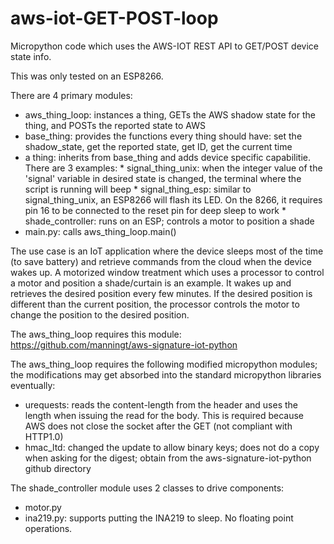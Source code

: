 # aws-iot-GET-POST-loop
Micropython code which uses the AWS-IOT REST API to GET/POST device state info.

This was only tested on an ESP8266.

There are 4 primary modules:
  * aws_thing_loop: instances a thing, GETs the AWS shadow state for the thing, and POSTs the reported state to AWS
  * base_thing: provides the functions every thing should have: set the shadow_state, get the reported state, get ID, get the current time
  * a thing: inherits from base_thing and adds device specific capabilitie.  There are 3 examples:
        * signal_thing_unix: when the integer value of the 'signal' variable in desired state is changed, the terminal where the script is running will beep
        * signal_thing_esp: similar to signal_thing_unix, an ESP8266 will flash its LED.  On the 8266, it requires pin 16 to be connected to the reset pin for deep sleep to work
        * shade_controller: runs on an ESP; controls a motor to position a shade
  * main.py: calls aws_thing_loop.main()
  
The use case is an IoT application where the device sleeps most of the time (to save battery) and retrieve commands from the cloud when the device wakes up. A motorized window treatment which uses a processor to control a motor and position a shade/curtain is an example. It wakes up and retrieves the desired position every few minutes. If the desired position is different than the current position, the processor controls the motor to change the position to the desired position.

The aws_thing_loop requires this module: https://github.com/manningt/aws-signature-iot-python

The aws_thing_loop requires the following modified micropython modules; the modifications may get absorbed into the standard micropython libraries eventually:
  * urequests: reads the content-length from the header and uses the length when issuing the read for the body.  This is required because AWS does not close the socket after the GET (not compliant with HTTP1.0)
  * hmac_ltd: changed the update to allow binary keys; does not do a copy when asking for the digest; obtain from the aws-signature-iot-python github directory

The shade_controller module uses 2 classes to drive components:
  * motor.py
  * ina219.py: supports putting the INA219 to sleep.  No floating point operations.
  
